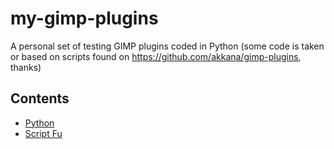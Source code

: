 # my-gimp-plugins


A personal set of testing GIMP plugins coded in Python (some code is taken or based on scripts found on https://github.com/akkana/gimp-plugins, thanks)



## Contents

* [Python](./python)
* [Script Fu](./script-fu)